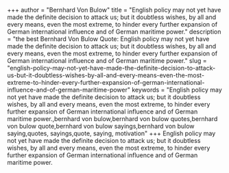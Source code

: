 +++
author = "Bernhard Von Bulow"
title = "English policy may not yet have made the definite decision to attack us; but it doubtless wishes, by all and every means, even the most extreme, to hinder every further expansion of German international influence and of German maritime power."
description = "the best Bernhard Von Bulow Quote: English policy may not yet have made the definite decision to attack us; but it doubtless wishes, by all and every means, even the most extreme, to hinder every further expansion of German international influence and of German maritime power."
slug = "english-policy-may-not-yet-have-made-the-definite-decision-to-attack-us-but-it-doubtless-wishes-by-all-and-every-means-even-the-most-extreme-to-hinder-every-further-expansion-of-german-international-influence-and-of-german-maritime-power"
keywords = "English policy may not yet have made the definite decision to attack us; but it doubtless wishes, by all and every means, even the most extreme, to hinder every further expansion of German international influence and of German maritime power.,bernhard von bulow,bernhard von bulow quotes,bernhard von bulow quote,bernhard von bulow sayings,bernhard von bulow saying,quotes, sayings,quote, saying, motivation"
+++
English policy may not yet have made the definite decision to attack us; but it doubtless wishes, by all and every means, even the most extreme, to hinder every further expansion of German international influence and of German maritime power.
